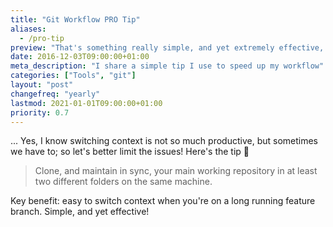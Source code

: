 ```yaml
---
title: "Git Workflow PRO Tip"
aliases:
  - /pro-tip
preview: "That's something really simple, and yet extremely effective, especially if you're the kind of developer, who is often switching context ..."
date: 2016-12-03T09:00:00+01:00
meta_description: "I share a simple tip I use to speed up my workflow"
categories: ["Tools", "git"]
layout: "post"
changefreq: "yearly"
lastmod: 2021-01-01T09:00:00+01:00
priority: 0.7
---
```


... Yes, I know switching context is not so much productive, but sometimes we have to; so let's better limit the issues! Here's the tip 🥁


> Clone, and maintain in sync, your main working repository in at least two different folders on the same machine.

Key benefit: easy to switch context when you're on a long running feature branch. Simple, and yet effective!